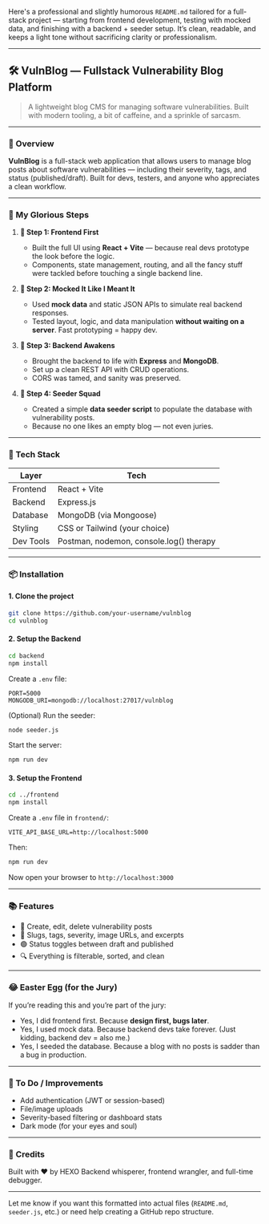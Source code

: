 Here's a professional and slightly humorous `README.md` tailored for a full-stack project — starting from frontend development, testing with mocked data, and finishing with a backend + seeder setup. It’s clean, readable, and keeps a light tone without sacrificing clarity or professionalism.

---

## 🛠️ VulnBlog — Fullstack Vulnerability Blog Platform

> A lightweight blog CMS for managing software vulnerabilities. Built with modern tooling, a bit of caffeine, and a sprinkle of sarcasm.

---

### 🚀 Overview

**VulnBlog** is a full-stack web application that allows users to manage blog posts about software vulnerabilities — including their severity, tags, and status (published/draft). Built for devs, testers, and anyone who appreciates a clean workflow.

---

### 👣 My Glorious Steps

1. **🧠 Step 1: Frontend First**

   * Built the full UI using **React + Vite** — because real devs prototype the look before the logic.
   * Components, state management, routing, and all the fancy stuff were tackled before touching a single backend line.

2. **🧪 Step 2: Mocked It Like I Meant It**

   * Used **mock data** and static JSON APIs to simulate real backend responses.
   * Tested layout, logic, and data manipulation **without waiting on a server**. Fast prototyping = happy dev.

3. **🧱 Step 3: Backend Awakens**

   * Brought the backend to life with **Express** and **MongoDB**.
   * Set up a clean REST API with CRUD operations.
   * CORS was tamed, and sanity was preserved.

4. **🌱 Step 4: Seeder Squad**

   * Created a simple **data seeder script** to populate the database with vulnerability posts.
   * Because no one likes an empty blog — not even juries.

---

### 🧩 Tech Stack

| Layer     | Tech                                    |
| --------- | --------------------------------------- |
| Frontend  | React + Vite                            |
| Backend   | Express.js                              |
| Database  | MongoDB (via Mongoose)                  |
| Styling   | CSS or Tailwind (your choice)           |
| Dev Tools | Postman, nodemon, console.log() therapy |

---

### 📦 Installation

#### 1. Clone the project

```bash
git clone https://github.com/your-username/vulnblog
cd vulnblog
```

#### 2. Setup the Backend

```bash
cd backend
npm install
```

Create a `.env` file:

```env
PORT=5000
MONGODB_URI=mongodb://localhost:27017/vulnblog
```

(Optional) Run the seeder:

```bash
node seeder.js
```

Start the server:

```bash
npm run dev
```

#### 3. Setup the Frontend

```bash
cd ../frontend
npm install
```

Create a `.env` file in `frontend/`:

```env
VITE_API_BASE_URL=http://localhost:5000
```

Then:

```bash
npm run dev
```

Now open your browser to `http://localhost:3000`

---

### 📚 Features

* 📰 Create, edit, delete vulnerability posts
* 📑 Slugs, tags, severity, image URLs, and excerpts
* 🟢 Status toggles between draft and published
* 🔍 Everything is filterable, sorted, and clean

---

### 😂 Easter Egg (for the Jury)

If you’re reading this and you’re part of the jury:

* Yes, I did frontend first. Because **design first, bugs later**.
* Yes, I used mock data. Because backend devs take forever. (Just kidding, backend dev = also me.)
* Yes, I seeded the database. Because a blog with no posts is sadder than a bug in production.

---

### 🧹 To Do / Improvements

* Add authentication (JWT or session-based)
* File/image uploads
* Severity-based filtering or dashboard stats
* Dark mode (for your eyes and soul)

---

### 🤝 Credits

Built with ❤️ by HEXO
Backend whisperer, frontend wrangler, and full-time debugger.

---

Let me know if you want this formatted into actual files (`README.md`, `seeder.js`, etc.) or need help creating a GitHub repo structure.
